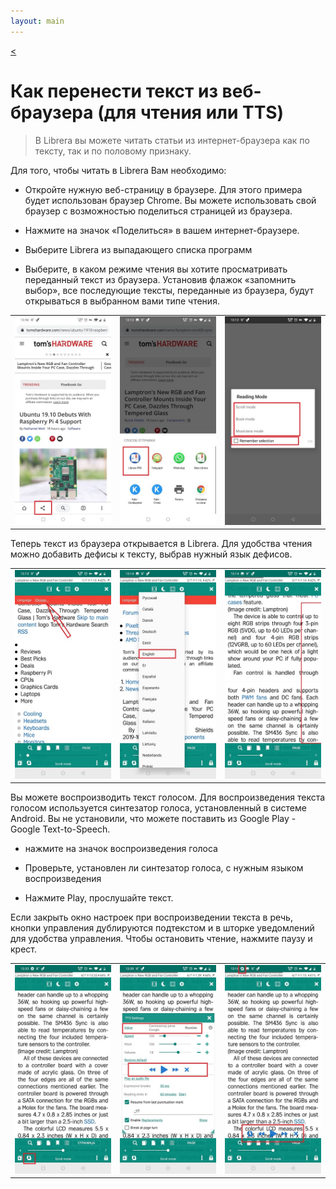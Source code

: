 ```yaml
---
layout: main
---
```

[<](/wiki/faq)

# Как перенести текст из веб-браузера (для чтения или TTS)

> В Librera вы можете читать статьи из интернет-браузера как по тексту, так и по половому признаку.

 
Для того, чтобы читать в Librera Вам необходимо:

* Откройте нужную веб-страницу в браузере. Для этого примера будет использован браузер Сhrome. Вы можете использовать свой браузер с возможностью поделиться страницей из браузера.

* Нажмите на значок «Поделиться» в вашем интернет-браузере.

* Выберите Librera из выпадающего списка программ

* Выберите, в каком режиме чтения вы хотите просматривать переданный текст из браузера. Установив флажок «запомнить выбор», все последующие тексты, переданные из браузера, будут открываться в выбранном вами типе чтения.

||||
|-|-|-|
|![](1.jpg)|![](2.jpg)|![](3.jpg)|


Теперь текст из браузера открывается в Librera. Для удобства чтения можно добавить дефисы к тексту, выбрав нужный язык дефисов.


||||
|-|-|-|
|![](4.jpg)|![](5.jpg)|![](6.jpg)|


Вы можете воспроизводить текст голосом. Для воспроизведения текста голосом используется синтезатор голоса, установленный в системе Android.
Вы не установили, что можете поставить из Google Play - Google Text-to-Speech.

* нажмите на значок воспроизведения голоса

* Проверьте, установлен ли синтезатор голоса, с нужным языком воспроизведения

* Нажмите Play, прослушайте текст.

Если закрыть окно настроек при воспроизведении текста в речь, кнопки управления дублируются подтекстом и в шторке уведомлений для удобства управления. Чтобы остановить чтение, нажмите паузу и крест.


||||
|-|-|-|
|![](7.jpg)|![](8.jpg)|![](10.jpg)|

